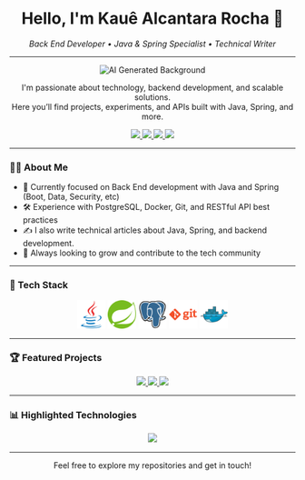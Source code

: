 <h1 align="center">Hello, I'm Kauê Alcantara Rocha 👋</h1>

<p align="center">
  <em>Back End Developer • Java & Spring Specialist • Technical Writer</em>
</p>

---

<p align="center">
  <img src="https://github.com/Fernanda-Kipper/Fernanda-Kipper/blob/main/cosmos.gif" alt="AI Generated Background" width="50%" />
</p>

<p align="center">
  I'm passionate about technology, backend development, and scalable solutions.<br>
  Here you’ll find projects, experiments, and APIs built with Java, Spring, and more.
</p>

<p align="center">
  <a href="mailto:kaue.alcan@gmail.com">
    <img src="https://img.shields.io/badge/-kaue.rochaa@gmail.com-D14836?style=flat-square&logo=Gmail&logoColor=white">
  </a>
  <a href="https://www.linkedin.com/in/kaue-alcantara-a06946138/">
    <img src="https://img.shields.io/badge/-LinkedIn-0077B5?style=flat-square&logo=Linkedin&logoColor=white">
  </a>
  <a href="https://github.com/Kaueroch">
    <img src="https://img.shields.io/badge/-GitHub-181717?style=flat-square&logo=github&logoColor=white">
  </a>
  <a href="https://medium.com/@KaueAlcantara">
  <img src="https://img.shields.io/badge/Technical%20Writer-8f00ff?style=flat-square&logo=bookstack&logoColor=white"/>
</a>
  <!-- Add more badges if you want, like WhatsApp, Discord, etc -->
</p>

---

### 👨‍💻 About Me

- 🔭 Currently focused on Back End development with Java and Spring (Boot, Data, Security, etc)
- 🛠️ Experience with PostgreSQL, Docker, Git, and RESTful API best practices
- ✍️ I also write technical articles about Java, Spring, and backend development.
- 🚀 Always looking to grow and contribute to the tech community

---

### 🚀 Tech Stack

<p align="center">
  <img src="https://github.com/devicons/devicon/blob/master/icons/java/java-original.svg" height="50" width="50"/>
  <img src="https://github.com/devicons/devicon/blob/master/icons/spring/spring-original.svg" height="50" width="50"/>
  <img src="https://github.com/devicons/devicon/blob/master/icons/postgresql/postgresql-original.svg" height="50" width="50"/>
  <img src="https://github.com/devicons/devicon/blob/master/icons/git/git-plain-wordmark.svg" height="50" width="50"/>
  <img src="https://github.com/devicons/devicon/blob/master/icons/docker/docker-original.svg" height="50" width="50"/>
</p>

---

### 🏆 Featured Projects

<p align="center">
  <a href="https://github.com/Kaueroch/BankNote">
    <img height="145em" src="https://github-readme-stats.vercel.app/api/pin/?username=Kaueroch&repo=BankNote&theme=tokyonight">
  </a>
  <a href="https://github.com/Kaueroch/bancoscompleto">
    <img height="145em" src="https://github-readme-stats.vercel.app/api/pin/?username=Kaueroch&repo=bancoscompleto&theme=tokyonight">
  </a>
  <a href="https://github.com/Kaueroch/conta-poupanca-corrigida-e-inicio-de-conta-especial">
    <img height="145em" src="https://github-readme-stats.vercel.app/api/pin/?username=Kaueroch&repo=conta-poupanca-corrigida-e-inicio-de-conta-especial&theme=tokyonight">
  </a>
</p>

---

### 📊 Highlighted Technologies

<p align="center">
  <img width="41%" src="https://github-readme-stats.vercel.app/api/top-langs/?username=Kaueroch&layout=compact&hide_border=true&title_color=8f00ff&text_color=ffffff&bg_color=0d1117" />
</p>

---

<p align="center">
  Feel free to explore my repositories and get in touch!
</p>
